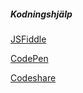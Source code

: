 ##### Kodningshjälp
[JSFiddle](http://jsfiddle.net/)

[CodePen](https://codepen.io/)

[Codeshare](https://codeshare.io/)
